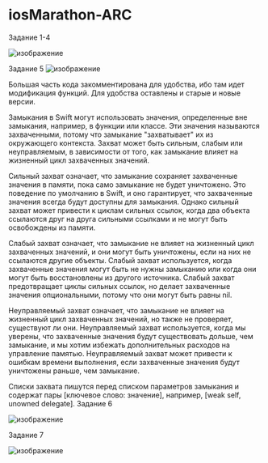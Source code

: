 # iosMarathon-ARC

Задание 1-4

![изображение](https://github.com/Ziklson/iosMarathon-ARC/assets/96010534/4bd2107a-a77b-4348-bf60-5679888fc2ef)

Задание 5
![изображение](https://github.com/Ziklson/iosMarathon-ARC/assets/96010534/88290a67-3e8f-427a-98d4-a99f0a891076)

Большая часть кода закомментирована для удобства, ибо там идет модификация функций. Для удобства оставлены и старые и новые версии.


Замыкания в Swift могут использовать значения, определенные вне замыкания, например, в функции или классе. Эти значения называются захваченными, потому что замыкание "захватывает" их из окружающего контекста. Захват может быть сильным, слабым или неуправляемым, в зависимости от того, как замыкание влияет на жизненный цикл захваченных значений.

Сильный захват означает, что замыкание сохраняет захваченные значения в памяти, пока само замыкание не будет уничтожено. Это поведение по умолчанию в Swift, и оно гарантирует, что захваченные значения всегда будут доступны для замыкания. Однако сильный захват может привести к циклам сильных ссылок, когда два объекта ссылаются друг на друга сильными ссылками и не могут быть освобождены из памяти.

Слабый захват означает, что замыкание не влияет на жизненный цикл захваченных значений, и они могут быть уничтожены, если на них не ссылаются другие объекты. Слабый захват используется, когда захваченные значения могут быть не нужны замыканию или когда они могут быть восстановлены из другого источника. Слабый захват предотвращает циклы сильных ссылок, но делает захваченные значения опциональными, потому что они могут быть равны nil.

Неуправляемый захват означает, что замыкание не влияет на жизненный цикл захваченных значений, но также не проверяет, существуют ли они. Неуправляемый захват используется, когда мы уверены, что захваченные значения будут существовать дольше, чем замыкание, и мы хотим избежать дополнительных расходов на управление памятью. Неуправляемый захват может привести к ошибкам времени выполнения, если захваченные значения будут уничтожены раньше, чем замыкание.

Списки захвата пишутся перед списком параметров замыкания и содержат пары [ключевое слово: значение], например, [weak self, unowned delegate].
Задание 6 

![изображение](https://github.com/Ziklson/iosMarathon-ARC/assets/96010534/078e5cac-9ed6-485e-a1bb-1ac90efa412f)



Задание 7

![изображение](https://github.com/Ziklson/iosMarathon-ARC/assets/96010534/6f7f2f08-02d1-4d26-81fe-6dc9e3fc113e)



